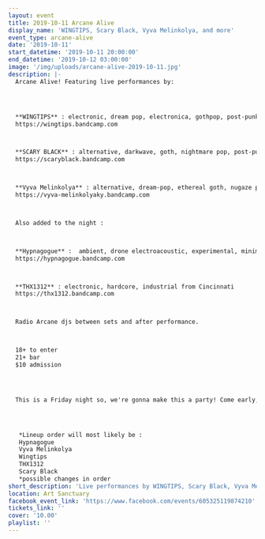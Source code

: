 ```yaml
---
layout: event
title: 2019-10-11 Arcane Alive
display_name: 'WINGTIPS, Scary Black, Vyva Melinkolya, and more'
event_type: arcane-alive
date: '2019-10-11'
start_datetime: '2019-10-11 20:00:00'
end_datetime: '2019-10-12 03:00:00'
image: '/img/uploads/arcane-alive-2019-10-11.jpg'
description: |-
  Arcane Alive! Featuring live performances by:




  **WINGTIPS** : electronic, dream pop, electronica, gothpop, post-punk, synthpop from Chicago  
  https://wingtips.bandcamp.com  



  **SCARY BLACK** : alternative, darkwave, goth, nightmare pop, post-punk  from Louisville  
  https://scaryblack.bandcamp.com



  **Vyva Melinkolya** : alternative, dream-pop, ethereal goth, nugaze psychedelic-pop, shoegaze, transgender from Louisville  
  https://vyva-melinkolyaky.bandcamp.com



  Also added to the night :



  **Hypnagogue** :  ambient, drone electroacoustic, experimental, minimalism from Massachusetts  
  https://hypnagogue.bandcamp.com  



  **THX1312** : electronic, hardcore, industrial from Cincinnati  
  https://thx1312.bandcamp.com  



  Radio Arcane djs between sets and after performance.



  18+ to enter   
  21+ bar  
  $10 admission




  This is a Friday night so, we're gonna make this a party! Come early, stay late! Doors at 9pm




   *Lineup order will most likely be :  
   Hypnagogue  
   Vyva Melinkolya  
   Wingtips  
   THX1312  
   Scary Black  
   *possible changes in order
short_description: 'Live performances by WINGTIPS, Scary Black, Vyva Melinkolya, and more'
location: Art Sanctuary
facebook_event_link: 'https://www.facebook.com/events/605325119874210'
tickets_link: ''
cover: '10.00'
playlist: ''
---
```

